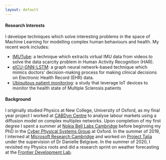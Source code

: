 ```yaml
---
layout: default
---
```



#### [](#interests) Research Interests

I develope techniques which solve interesting problems in the space of Machine Learning for modelling complex human behaviours and health. My recent work includes:

* [IMUTube](https://arxiv.org/pdf/2006.05675.pdf): a technique which extracts virtual IMU data from videos to solve the data scarcity problem in Human Activity Recognition (HAR).
* [eICU-GNN-LSTM](https://arxiv.org/pdf/2101.03940.pdf): a graph neural network-based technique which mimics doctors' decision-making process for making clinical decisions on Electronic Health Record (EHR) data.
* [Ubiquitous patient monitoring](https://egctong.github.io/assets/ms.pdf): a study that leverage IoT devices to monitor the health state of Multiple Sclerosis patients


#### [](#interests) Background
I originally studied Physics at New College, University of Oxford, as my final year project I worked at [CABDyn Centre](https://www.sbs.ox.ac.uk/research/cabdyn) to analyse labour markets using a diffusion model on complex multiplex networks. Upon completion of my first degree I spent a summer at [Nokia Bell Labs Cambridge](https://www.bell-labs.com) before beginning my PhD in the [Cyber Physical Systems Group](https://www.cs.ox.ac.uk/research/cyberphysical/) at Oxford. In the summer of 2019, I interned at [Microsoft Research Cambridge](https://www.microsoft.com/en-us/research/lab/microsoft-research-cambridge/) and worked on [Project Talia](https://www.microsoft.com/en-us/research/project/project-talia/) under the supervision of Dr Danielle Belgrave. In the summer of 2020, I revisited my Physics roots and did a research sprint on weather forecasting at the [Frontier Development Lab](https://frontierdevelopmentlab.org/).
